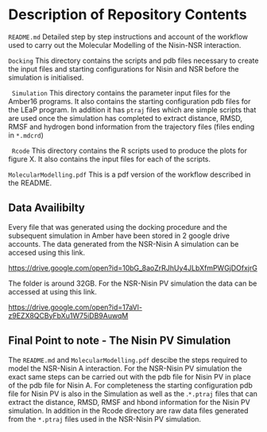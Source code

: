 Description of Repository Contents
=================================

```README.md```  Detailed step by step instructions and account of the workflow used to carry out the Molecular Modelling of the Nisin-NSR interaction.

```Docking``` This directory contains the scripts and pdb files necessary to create the input files and starting configurations for Nisin and NSR before the simulation is initialised.

``` Simulation``` This directory contains the parameter input files for the Amber16 programs. It also contains the starting configuration pdb files for the LEaP program. In addition it has ```ptraj``` files which are simple scripts that are used once the simulation has completed to extract distance, RMSD, RMSF and hydrogen bond information from the trajectory files (files ending in ```*.mdcrd```)

``` Rcode``` This directory contains the R scripts used to produce the plots for figure X. It also contains the input files for each of the scripts. 

```MolecularModelling.pdf``` This is a pdf version of the workflow described in the README.


## Data Availibilty

Every file that was generated using the docking procedure and the subsequent simulation in Amber have been stored in 2 google drive accounts. The data generated from the NSR-Nisin A simulation can be accesed using this link.   

https://drive.google.com/open?id=10bG_8aoZrRJhUy4JLbXfmPWGjDOfxjrG  

The folder is around 32GB.  For the NSR-Nisin PV simulation the data can be accessed at using this link.   

https://drive.google.com/open?id=17aVl-z9EZX8QCByFbXu1W75iDB9AuwqM


## Final Point to note - The Nisin PV Simulation

The ```README.md``` and ```MolecularModelling.pdf``` descibe the steps required to model the NSR-Nisin A interaction. For the NSR-Nisin PV simulation the exact same steps can be carried out with the pdb file for Nisin PV in place of the pdb file for Nisin A. For completeness the starting configuration pdb file for Nisin PV is also in the Simulation as well as the .```*.ptraj``` files that can extract the distance, RMSD, RMSF and hbond information for the Nisin PV simulation. In addition in the Rcode directory are raw data files generated from the ```*.ptraj``` files used in the NSR-Nisin PV simulation.

